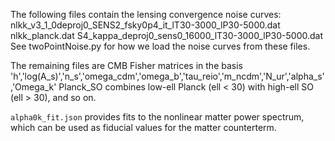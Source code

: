 The following files contain the lensing convergence noise curves: 
   nlkk_v3_1_0deproj0_SENS2_fsky0p4_it_lT30-3000_lP30-5000.dat
   nlkk_planck.dat
   S4_kappa_deproj0_sens0_16000_lT30-3000_lP30-5000.dat
See twoPointNoise.py for how we load the noise curves from these files.

The remaining files are CMB Fisher matrices in the basis
   'h','log(A_s)','n_s','omega_cdm','omega_b','tau_reio','m_ncdm','N_ur','alpha_s','Omega_k' 
Planck_SO combines low-ell Planck (ell < 30) with high-ell SO (ell > 30), and so on.

`alpha0k_fit.json` provides fits to the nonlinear matter power spectrum, which can be used as fiducial values for the matter counterterm.